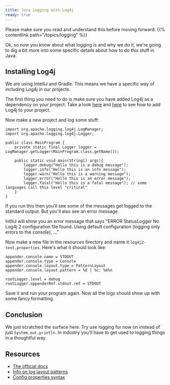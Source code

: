 ```yaml
---
title: Java Logging with Log4j
ready: true
---
```


Please make sure you read and understand this before moving forward: {{% contentlink path="/topics/logging" %}}

Ok, so now you know about what logging is and why we do it, we're going to dig a bit more into some specific details about how to do this stuff in Java.

## Installing Log4j

We are using IntelliJ and Gradle. This means we have a specific way of including Log4j in our projects.

The first thing you need to do is make sure you have added Log4j as a dependency on your project. Take a look [here](https://docs.gradle.org/current/userguide/declaring_dependencies.html) and [here](https://logging.apache.org/log4j/2.x/maven-artifacts.html) to see how to add Log4j to your project.

Now make a new project and log some stuff:

```
import org.apache.logging.log4j.LogManager;
import org.apache.logging.log4j.Logger;

public class MainProgram {
    private static final Logger logger = LogManager.getLogger(MainProgram.class.getName());

    public static void main(String[] args){
        logger.debug("Hello this is a debug message");
        logger.info("Hello this is an info message");
        logger.warn("Hello this is a warning message");
        logger.error("Hello this is an error message");
        logger.fatal("Hello this is a fatal message"); // some languages call this level "critical"
    }
}
```

If you run this then you'll see some of the messages get logged to the standard output. But you'll also see an error message.

IntlliJ will show you an error message that says "ERROR StatusLogger No Log4j 2 configuration file found. Using default configuration (logging only errors to the console), ..."

Now make a new file in the resources firectory and name it `log4j2-test.properties`. Here's what it should look like:

```
appender.console.name = STDOUT
appender.console.type = Console
appender.console.layout.type = PatternLayout
appender.console.layout.pattern = %d | %c: %m%n

rootLogger.level = debug
rootLogger.appenderRef.stdout.ref = STDOUT
```

Save it and run your program again. Now all the logs should show up with some fancy formatting.

## Conclusion

We just scratched the surface here. Try use logging for now on instead of just `System.out.println`. In industry you'll have to get used to logging things in a thoughtful way.

## Resources

- [The official docs](https://logging.apache.org/log4j/2.x/manual/api.html)
- [Info on log layout patterns](https://logging.apache.org/log4j/1.2/apidocs/org/apache/log4j/PatternLayout.html)
- [Config properties syntax](https://logging.apache.org/log4j/2.x/manual/configuration.html#Properties)
